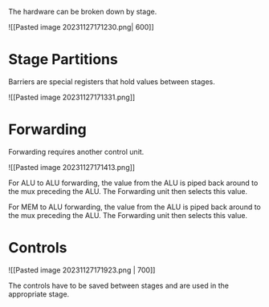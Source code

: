 The hardware can be broken down by stage.

![[Pasted image 20231127171230.png| 600]]

# Stage Partitions

Barriers are special registers that hold values between stages.

![[Pasted image 20231127171331.png]]

# Forwarding

Forwarding requires another control unit.

![[Pasted image 20231127171413.png]]

For ALU to ALU forwarding, the value from the ALU is piped back around to the mux preceding the ALU. The Forwarding unit then selects this value.

For MEM to ALU forwarding, the value from the ALU is piped back around to the mux preceding the ALU. The Forwarding unit then selects this value.

# Controls

![[Pasted image 20231127171923.png | 700]]

The controls have to be saved between stages and are used in the appropriate stage. 
